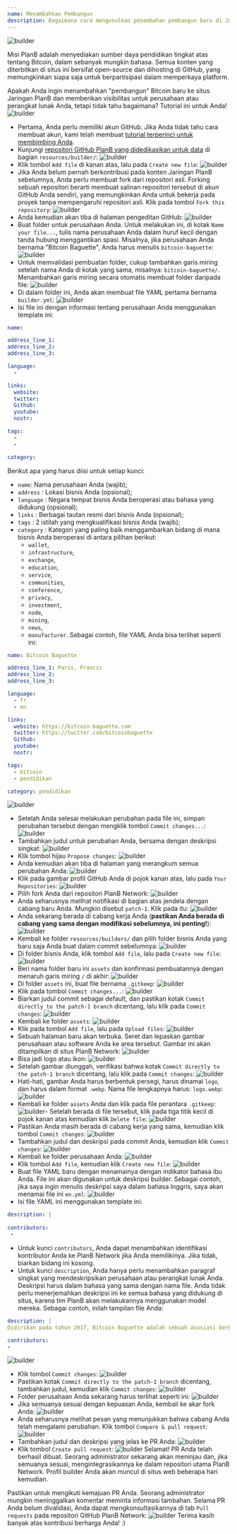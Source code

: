 ```yaml
---
name: Menambahkan Pembangun
description: Bagaimana cara mengusulkan penambahan pembangun baru di Jaringan PlanB?
---
```

![builder](assets/cover.webp)

Misi PlanB adalah menyediakan sumber daya pendidikan tingkat atas tentang Bitcoin, dalam sebanyak mungkin bahasa. Semua konten yang diterbitkan di situs ini bersifat open-source dan dihosting di GitHub, yang memungkinkan siapa saja untuk berpartisipasi dalam memperkaya platform.

Apakah Anda ingin menambahkan "pembangun" Bitcoin baru ke situs Jaringan PlanB dan memberikan visibilitas untuk perusahaan atau perangkat lunak Anda, tetapi tidak tahu bagaimana? Tutorial ini untuk Anda!
![builder](assets/01.webp)
- Pertama, Anda perlu memiliki akun GitHub. Jika Anda tidak tahu cara membuat akun, kami telah membuat [tutorial terperinci untuk membimbing Anda](https://planb.network/tutorials/contribution/others/create-github-account-a75fc39d-f0d0-44dc-9cd5-cd94aee0c07c).
- Kunjungi [repositori GitHub PlanB yang didedikasikan untuk data](https://github.com/PlanB-Network/bitcoin-educational-content/tree/dev/resources/builders) di bagian `resources/builder/`:
![builder](assets/02.webp)
- Klik tombol `Add file` di kanan atas, lalu pada `Create new file`:
![builder](assets/03.webp)
- Jika Anda belum pernah berkontribusi pada konten Jaringan PlanB sebelumnya, Anda perlu membuat fork dari repositori asli. Forking sebuah repositori berarti membuat salinan repositori tersebut di akun GitHub Anda sendiri, yang memungkinkan Anda untuk bekerja pada proyek tanpa mempengaruhi repositori asli. Klik pada tombol `Fork this repository`:
![builder](assets/04.webp)
- Anda kemudian akan tiba di halaman pengeditan GitHub:
![builder](assets/05.webp)
- Buat folder untuk perusahaan Anda. Untuk melakukan ini, di kotak `Name your file...`, tulis nama perusahaan Anda dalam huruf kecil dengan tanda hubung menggantikan spasi. Misalnya, jika perusahaan Anda bernama "Bitcoin Baguette", Anda harus menulis `bitcoin-baguette`:
![builder](assets/06.webp)
- Untuk memvalidasi pembuatan folder, cukup tambahkan garis miring setelah nama Anda di kotak yang sama, misalnya: `bitcoin-baguette/`. Menambahkan garis miring secara otomatis membuat folder daripada file:
![builder](assets/07.webp)
- Di dalam folder ini, Anda akan membuat file YAML pertama bernama `builder.yml`:
![builder](assets/08.webp)
- Isi file ini dengan informasi tentang perusahaan Anda menggunakan template ini:

```yaml
name:

address_line_1:
address_line_2:
address_line_3: 

language:
  - 

links:
  website:
  twitter:
  Github:
  youtube:
  nostr:

tags:
  - 
  - 

category:
```

Berikut apa yang harus diisi untuk setiap kunci:
- `name`: Nama perusahaan Anda (wajib);
- `address` : Lokasi bisnis Anda (opsional);
- `language` : Negara tempat bisnis Anda beroperasi atau bahasa yang didukung (opsional);
- `links` : Berbagai tautan resmi dari bisnis Anda (opsional);
- `tags` : 2 istilah yang mengkualifikasi bisnis Anda (wajib);
- `category` : Kategori yang paling baik menggambarkan bidang di mana bisnis Anda beroperasi di antara pilihan berikut:
	- `wallet`,
	- `infrastructure`,
	- `exchange`,
	- `education`,
	- `service`,
	- `communities`,
	- `conference`,
	- `privacy`,
	- `investment`,
	- `node`,
	- `mining`,
	- `news`,
	- `manufacturer`.
Sebagai contoh, file YAML Anda bisa terlihat seperti ini:
```yaml
name: Bitcoin Baguette

address_line_1: Paris, Prancis
address_line_2:
address_line_3: 

language:
  - fr
  - en

links:
  website: https://bitcoin-baguette.com
  twitter: https://twitter.com/bitcoinbaguette
  Github:
  youtube:
  nostr:

tags:
  - bitcoin
  - pendidikan

category: pendidikan
```

![builder](assets/09.webp)
- Setelah Anda selesai melakukan perubahan pada file ini, simpan perubahan tersebut dengan mengklik tombol `Commit changes...`:
![builder](assets/10.webp)
- Tambahkan judul untuk perubahan Anda, bersama dengan deskripsi singkat:
![builder](assets/11.webp)
- Klik tombol hijau `Propose changes`:
![builder](assets/12.webp)
- Anda kemudian akan tiba di halaman yang merangkum semua perubahan Anda:
![builder](assets/13.webp)
- Klik pada gambar profil GitHub Anda di pojok kanan atas, lalu pada `Your Repositories`:
![builder](assets/14.webp)
- Pilih fork Anda dari repositori PlanB Network:
![builder](assets/15.webp)
- Anda seharusnya melihat notifikasi di bagian atas jendela dengan cabang baru Anda. Mungkin disebut `patch-1`. Klik pada itu:
![builder](assets/16.webp)
- Anda sekarang berada di cabang kerja Anda (**pastikan Anda berada di cabang yang sama dengan modifikasi sebelumnya, ini penting!**):
![builder](assets/17.webp)
- Kembali ke folder `resources/builders/` dan pilih folder bisnis Anda yang baru saja Anda buat dalam commit sebelumnya:
![builder](assets/18.webp)
- Di folder bisnis Anda, klik tombol `Add file`, lalu pada `Create new file`:
![builder](assets/19.webp)
- Beri nama folder baru ini `assets` dan konfirmasi pembuatannya dengan menaruh garis miring `/` di akhir:
![builder](assets/20.webp)
- Di folder `assets` ini, buat file bernama `.gitkeep`:
![builder](assets/21.webp)
- Klik pada tombol `Commit changes...`:
![builder](assets/22.webp)
- Biarkan judul commit sebagai default, dan pastikan kotak `Commit directly to the patch-1 branch` dicentang, lalu klik pada `Commit changes`: ![builder](assets/23.webp)
- Kembali ke folder `assets`:
![builder](assets/24.webp)
- Klik pada tombol `Add file`, lalu pada `Upload files`:
![builder](assets/25.webp)
- Sebuah halaman baru akan terbuka. Seret dan lepaskan gambar perusahaan atau software Anda ke area tersebut. Gambar ini akan ditampilkan di situs PlanB Network:
![builder](assets/26.webp)
- Bisa jadi logo atau ikon:
![builder](assets/27.webp)
- Setelah gambar diunggah, verifikasi bahwa kotak `Commit directly to the patch-1 branch` dicentang, lalu klik pada `Commit changes`:
![builder](assets/28.webp)
- Hati-hati, gambar Anda harus berbentuk persegi, harus dinamai `logo`, dan harus dalam format `.webp`. Nama file lengkapnya harus: `logo.webp`:
![builder](assets/29.webp)
- Kembali ke folder `assets` Anda dan klik pada file perantara `.gitkeep`:
![builder](assets/30.webp)- Setelah berada di file tersebut, klik pada tiga titik kecil di pojok kanan atas kemudian klik `Delete file`:
![builder](assets/31.webp)
- Pastikan Anda masih berada di cabang kerja yang sama, kemudian klik tombol `Commit changes`:
![builder](assets/32.webp)
- Tambahkan judul dan deskripsi pada commit Anda, kemudian klik `Commit changes`:
![builder](assets/33.webp)
- Kembali ke folder perusahaan Anda:
![builder](assets/34.webp)
- Klik tombol `Add file`, kemudian klik `Create new file`:
![builder](assets/35.webp)
- Buat file YAML baru dengan menamainya dengan indikator bahasa ibu Anda. File ini akan digunakan untuk deskripsi builder. Sebagai contoh, jika saya ingin menulis deskripsi saya dalam bahasa Inggris, saya akan menamai file ini `en.yml`:
![builder](assets/36.webp)
- Isi file YAML ini menggunakan template ini:
```yaml
description: |
 
contributors:
 - 
```

- Untuk kunci `contributors`, Anda dapat menambahkan identifikasi kontributor Anda ke PlanB Network jika Anda memilikinya. Jika tidak, biarkan bidang ini kosong.
- Untuk kunci `description`, Anda hanya perlu menambahkan paragraf singkat yang mendeskripsikan perusahaan atau perangkat lunak Anda. Deskripsi harus dalam bahasa yang sama dengan nama file. Anda tidak perlu menerjemahkan deskripsi ini ke semua bahasa yang didukung di situs, karena tim PlanB akan melakukannya menggunakan model mereka. Sebagai contoh, inilah tampilan file Anda:
```yaml
description: |
Didirikan pada tahun 2017, Bitcoin Baguette adalah sebuah asosiasi berbasis di Paris yang didedikasikan untuk mengorganisir meetup Bitcoin dan workshop teknis. Kami mengumpulkan para penggemar, ahli, dan pikiran yang penasaran untuk menjelajahi dan mendiskusikan kerumitan teknologi Bitcoin. Acara kami menyediakan platform untuk berbagi pengetahuan, jaringan, dan memperdalam pemahaman tentang cara kerja Bitcoin. Bergabunglah dengan kami di Bitcoin Baguette untuk menjadi bagian dari komunitas Bitcoin Paris dan tetap terupdate dengan kemajuan terbaru di bidang ini.

contributors:
- 
```
![builder](assets/37.webp)
- Klik tombol `Commit changes`:
![builder](assets/38.webp)
- Pastikan kotak `Commit directly to the patch-1 branch` dicentang, tambahkan judul, kemudian klik `Commit changes`:
![builder](assets/39.webp)
- Folder perusahaan Anda sekarang harus terlihat seperti ini:
![builder](assets/40.webp)
- Jika semuanya sesuai dengan kepuasan Anda, kembali ke akar fork Anda:
![builder](assets/41.webp)
- Anda seharusnya melihat pesan yang menunjukkan bahwa cabang Anda telah mengalami perubahan. Klik tombol `Compare & pull request`:
![builder](assets/42.webp)
- Tambahkan judul dan deskripsi yang jelas ke PR Anda:
![builder](assets/43.webp)
- Klik tombol `Create pull request`:
![builder](assets/44.webp)
Selamat! PR Anda telah berhasil dibuat. Seorang administrator sekarang akan meninjau dan, jika semuanya sesuai, mengintegrasikannya ke dalam repositori utama PlanB Network. Profil builder Anda akan muncul di situs web beberapa hari kemudian.

Pastikan untuk mengikuti kemajuan PR Anda. Seorang administrator mungkin meninggalkan komentar meminta informasi tambahan. Selama PR Anda belum divalidasi, Anda dapat mengkonsultasikannya di tab `Pull requests` pada repositori GitHub PlanB Network:
![builder](assets/45.webp)
Terima kasih banyak atas kontribusi berharga Anda! :)
